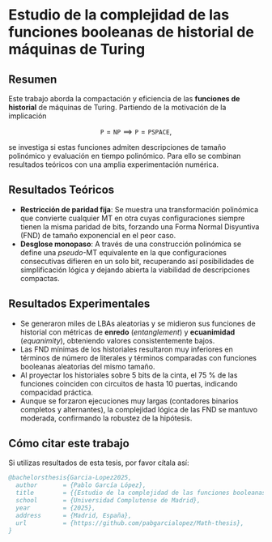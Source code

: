 # Estudio de la complejidad de las funciones booleanas de historial de máquinas de Turing

## Resumen

Este trabajo aborda la compactación y eficiencia de las **funciones de historial** de máquinas de Turing. Partiendo de la motivación de la implicación  

$$\texttt{P} = \texttt{NP} \implies \texttt{P} = \texttt{PSPACE},$$

se investiga si estas funciones admiten descripciones de tamaño polinómico y evaluación en tiempo polinómico. Para ello se combinan resultados teóricos con una amplia experimentación numérica.

## Resultados Teóricos

- **Restricción de paridad fija**: Se muestra una transformación polinómica que convierte cualquier MT en otra cuyas configuraciones siempre tienen la misma paridad de bits, forzando una Forma Normal Disyuntiva (FND) de tamaño exponencial en el peor caso.  
- **Desglose monopaso**: A través de una construcción polinómica se define una _pseudo_-MT equivalente en la que configuraciones consecutivas difieren en un solo bit, recuperando así posibilidades de simplificación lógica y dejando abierta la viabilidad de descripciones compactas.

## Resultados Experimentales

- Se generaron miles de LBAs aleatorias y se midieron sus funciones de historial con métricas de **enredo** (*entanglement*) y **ecuanimidad** (*equanimity*), obteniendo valores consistentemente bajos.  
- Las FND mínimas de los historiales resultaron muy inferiores en términos de número de literales y términos comparadas con funciones booleanas aleatorias del mismo tamaño.  
- Al proyectar los historiales sobre 5 bits de la cinta, el 75 % de las funciones coinciden con circuitos de hasta 10 puertas, indicando compacidad práctica.  
- Aunque se forzaron ejecuciones muy largas (contadores binarios completos y alternantes), la complejidad lógica de las FND se mantuvo moderada, confirmando la robustez de la hipótesis.

## Cómo citar este trabajo

Si utilizas resultados de esta tesis, por favor cítala así:

```bibtex
@bachelorsthesis{Garcia-Lopez2025,
  author       = {Pablo García López},
  title        = {{Estudio de la complejidad de las funciones booleanas de historial de máquinas de Turing}},
  school       = {Universidad Complutense de Madrid},
  year         = {2025},
  address      = {Madrid, España},
  url          = {https://github.com/pabgarcialopez/Math-thesis},
}
